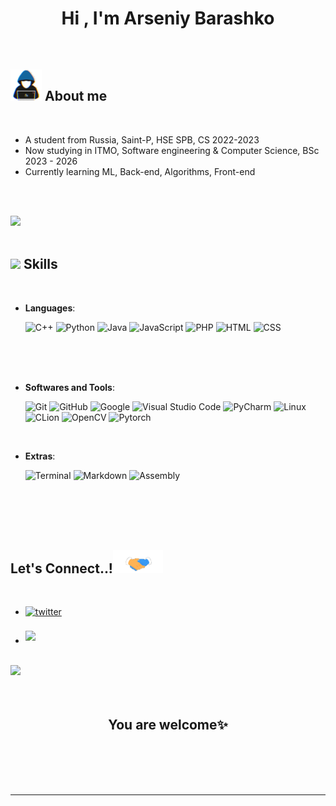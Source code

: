 
<h1 align="center"><b>Hi , I'm Arseniy Barashko </b></h1>



<br>




## <picture><img src = "https://github.com/0xAbdulKhalid/0xAbdulKhalid/raw/main/assets/mdImages/about_me.gif" width = 50px></picture> **About me**

<br>

- A student from Russia, Saint-P, HSE SPB, CS 2022-2023
- Now studying in ITMO, Software engineering & Computer Science, BSc 2023 - 2026
- Currently learning ML, Back-end, Algorithms, Front-end



<br><br>

<img src="https://user-images.githubusercontent.com/73097560/115834477-dbab4500-a447-11eb-908a-139a6edaec5c.gif"><br><br>

## <img src="https://media2.giphy.com/media/QssGEmpkyEOhBCb7e1/giphy.gif?cid=ecf05e47a0n3gi1bfqntqmob8g9aid1oyj2wr3ds3mg700bl&rid=giphy.gif" width ="25"><b> Skills</b>
<br>

<p align="center">

- **Languages**:

  ![C++](https://img.shields.io/badge/C++%20-%2300599C.svg?style=for-the-badge&logo=c%2B%2B&logoColor=white)
  ![Python](https://img.shields.io/badge/Python%20-%2314354C.svg?style=for-the-badge&logo=python&logoColor=white)
  ![Java](https://img.shields.io/badge/Java%20-%2314354C.svg?style=for-the-badge&logo=Java&logoColor=yellow)
  ![JavaScript](https://img.shields.io/badge/javascript%20-%2314354C.svg?style=for-the-badge&logo=javascript&logoColor=yellow)
  ![PHP](https://img.shields.io/badge/php%20-%2314354C.svg?style=for-the-badge&logo=php&logoColor=white)
  ![HTML](https://img.shields.io/badge/html%20-%2314354C.svg?style=for-the-badge&logo=html&logoColor=yellow)
  ![CSS](https://img.shields.io/badge/css%20-%2314354C.svg?style=for-the-badge&logo=css&logoColor=yellow)
  

<br>   


<br>


<br>

- **Softwares and Tools**:

  ![Git](https://img.shields.io/badge/git-%23F05033.svg?style=for-the-badge&logo=git&logoColor=white)
  ![GitHub](https://img.shields.io/badge/github-%23121011.svg?style=for-the-badge&logo=github&logoColor=white)
  ![Google](https://img.shields.io/badge/google-%234285F4.svg?style=for-the-badge&logo=google&logoColor=white)
  ![Visual Studio Code](https://img.shields.io/badge/Visual%20Studio%20Code-0078d7.svg?style=for-the-badge&logo=visual-studio-code&logoColor=white)
  ![PyCharm](https://img.shields.io/badge/Pycharm-darkgreen.svg?style=for-the-badge&logo=pycharm&logoColor=white)
  ![Linux](https://img.shields.io/badge/Linux-black?style=for-the-badge&logo=linux&logoColor=white)
  ![CLion](https://img.shields.io/badge/CLion-crimson?style=for-the-badge&logo=clion&logoColor=white)
  ![OpenCV](https://img.shields.io/badge/OpenCv-yellow?style=for-the-badge&logo=opencv&logoColor=white)
  ![Pytorch](https://img.shields.io/badge/PyTorch-orange?style=for-the-badge&logo=pytorch&logoColor=white)
<br>

- **Extras**:

  ![Terminal](https://img.shields.io/badge/Terminal-%23054020?style=for-the-badge&logo=gnu-bash&logoColor=white)
  ![Markdown](https://img.shields.io/badge/markdown-%23000000.svg?style=for-the-badge&logo=markdown&logoColor=white)
  ![Assembly](https://img.shields.io/badge/assembly-%23000000.svg?style=for-the-badge&logo=assembly&logoColor=white)


</p>

<br>
<br>

<br>
<br>

## <b> Let's Connect..!</b><img src="https://github.com/0xAbdulKhalid/0xAbdulKhalid/raw/main/assets/mdImages/handshake.gif" width ="80">
<br>
<div align='left'>

<ul>


<li>
<a href="https://t.me/SISHRAK0" target="_blank">
<img src="https://img.shields.io/badge/telegram:  SISHRAK0-%2300acee.svg?color=1DA1F2&style=for-the-badge&logo=telegram&logoColor=white" alt=twitter style="margin-bottom: 5px;"/>
</a>
</li>

<br>

<li>
<a href="mailto:barashko04@gmail.com" target="_blank">
<img src="https://img.shields.io/badge/gmail:  barashko04-%23EA4335.svg?style=for-the-badge&logo=gmail&logoColor=white" t=mail style="margin-bottom: 5px;" />
</a>
</li>

</ul>
</div>

<br>
<img src="https://user-images.githubusercontent.com/73097560/115834477-dbab4500-a447-11eb-908a-139a6edaec5c.gif">
<br>
<br>
<br>

<div align='center'>

## <b>You are welcome✨</b>

</div>
<br>
<br>
<br>
<br>

---

<br>
